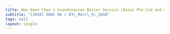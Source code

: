 ```yaml
---
title: Woo Koon Chee v Scandinavian Boiler Service (Asia) Pte Ltd and others
subtitle: "[2010] SGHC 66 / 03\_Marc\_h\_2010"
tags: null
layout: single
---
```


